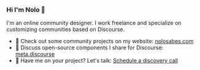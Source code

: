 ### Hi I'm Nolo 👋

I'm an online community designer. I work freelance and specialize on customizing communities based on Discourse. 


- 👀 Check out some community projects on my website: [nolosabes.com](https://nolosabes.com)
- 💬 Discuss open-source components I share for Discourse: [meta.discourse](https://meta.discourse.org/search?expanded=false&q=%23theme-component%20%40nolo%20in%3Afirst)
- 📅 Have me on your project? Let's talk: [Schedule a discovery call](https://calendly.com/nolosb/call) 
